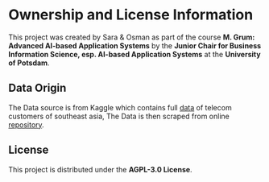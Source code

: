 # Ownership and License Information
 
This project was created by Sara & Osman as part of the course **M. Grum: Advanced AI-based Application Systems** by the **Junior Chair for Business Information Science, esp. AI-based Application Systems** at the **University of Potsdam**.
 
## Data Origin
The Data source is from Kaggle which contains full [data](https://www.kaggle.com/datasets/shivam131019/telecom-churn-dataset?resource=download&select=telecom_churn_data.csv) of telecom customers of southeast asia,
The Data is then scraped from online [repository](https://raw.githubusercontent.com/osman-mohmmed/aibas/refs/heads/main/data/telecom_arpu_data.md).
 
## License
This project is distributed under the **AGPL-3.0 License**.